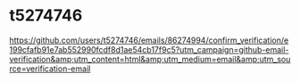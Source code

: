 # t5274746
https://github.com/users/t5274746/emails/86274994/confirm_verification/e199cfafb91e7ab552990fcdf8d1ae54cb17f9c5?utm_campaign=github-email-verification&amp;utm_content=html&amp;utm_medium=email&amp;utm_source=verification-email
